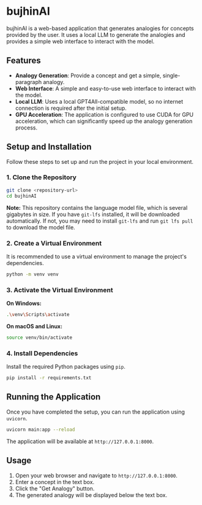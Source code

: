 # bujhinAI

bujhinAI is a web-based application that generates analogies for concepts provided by the user. It uses a local LLM to generate the analogies and provides a simple web interface to interact with the model.

## Features

-   **Analogy Generation**: Provide a concept and get a simple, single-paragraph analogy.
-   **Web Interface**: A simple and easy-to-use web interface to interact with the model.
-   **Local LLM**: Uses a local GPT4All-compatible model, so no internet connection is required after the initial setup.
-   **GPU Acceleration**: The application is configured to use CUDA for GPU acceleration, which can significantly speed up the analogy generation process.

## Setup and Installation

Follow these steps to set up and run the project in your local environment.

### 1. Clone the Repository

```bash
git clone <repository-url>
cd bujhinAI
```

**Note:** This repository contains the language model file, which is several gigabytes in size. If you have `git-lfs` installed, it will be downloaded automatically. If not, you may need to install `git-lfs` and run `git lfs pull` to download the model file.

### 2. Create a Virtual Environment

It is recommended to use a virtual environment to manage the project's dependencies.

```bash
python -m venv venv
```

### 3. Activate the Virtual Environment

**On Windows:**

```bash
.\venv\Scripts\activate
```

**On macOS and Linux:**

```bash
source venv/bin/activate
```

### 4. Install Dependencies

Install the required Python packages using `pip`.

```bash
pip install -r requirements.txt
```



## Running the Application

Once you have completed the setup, you can run the application using `uvicorn`.

```bash
uvicorn main:app --reload
```

The application will be available at `http://127.0.0.1:8000`.

## Usage

1.  Open your web browser and navigate to `http://127.0.0.1:8000`.
2.  Enter a concept in the text box.
3.  Click the "Get Analogy" button.
4.  The generated analogy will be displayed below the text box.
